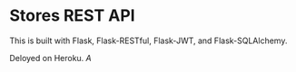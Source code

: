 # Stores REST API

This is built with Flask, Flask-RESTful, Flask-JWT, and Flask-SQLAlchemy.

Deloyed on Heroku.
$A$

